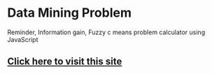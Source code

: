 # Data Mining Problem
Reminder, Information gain, Fuzzy c means problem calculator using JavaScript

<a href="https://data-mining-problem-sakib.netlify.app/"><h2> Click here to visit this site </h2></a>
